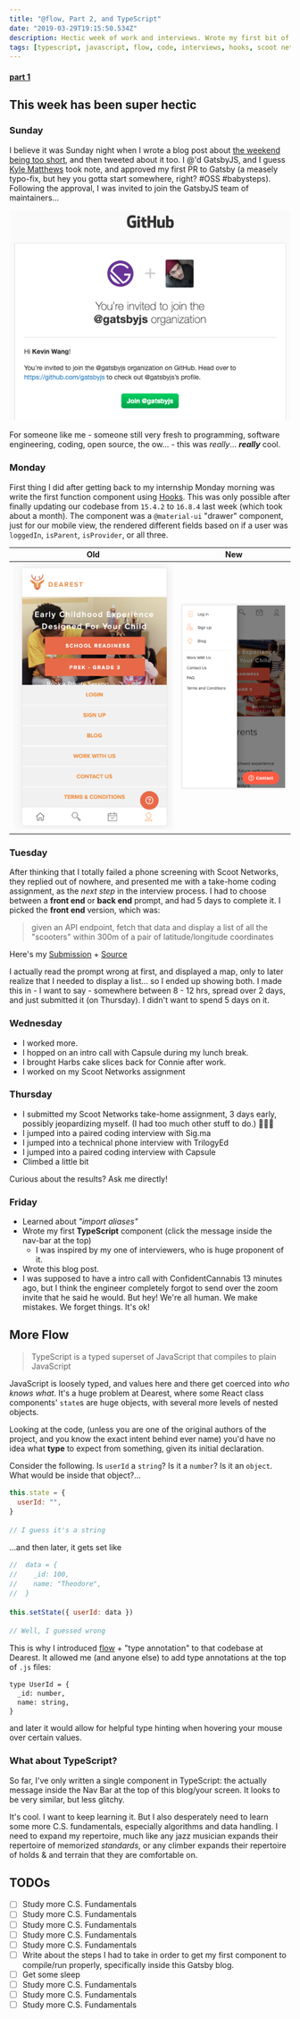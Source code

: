 ```yaml
---
title: "@flow, Part 2, and TypeScript"
date: "2019-03-29T19:15:50.534Z"
description: Hectic week of work and interviews. Wrote my first bit of TypeScript. (This blog's codebase is now 96.4% JavaScript, and 3.6% TypeScript!)
tags: [typescript, javascript, flow, code, interviews, hooks, scoot networks]
---
```


#### [part 1](/flow-part-1)

## This week has been super hectic

### Sunday

I believe it was Sunday night when I wrote a blog post about [the weekend being too short](/fast-weekend/), and then tweeted about it too. I @'d GatsbyJS, and I guess [Kyle Matthews](https://twitter.com/kylemathews) took note, and approved my first PR to Gatsby (a measely typo-fix, but hey you gotta start somewhere, right? #OSS #babysteps). Following the approval, I was invited to join the GatsbyJS team of maintainers...

![Gatsby invites Kevin](./gatsby.png)

For someone like me - someone still very fresh to programming, software engineering, coding, open source, the ow... - this was _really_... **_really_** cool.

### Monday

First thing I did after getting back to my internship Monday morning was write the first function component using [Hooks](https://reactjs.org/docs/hooks-intro.html). This was only possible after finally updating our codebase from `15.4.2` to `16.8.4` last week (which took about a month). The component was a `@material-ui` "drawer" component, just for our mobile view, the rendered different fields based on if a user was `loggedIn`, `isParent`, `isProvider`, or all three.

| Old                                             | New                                             |
| ----------------------------------------------- | ----------------------------------------------- |
| ![Dearest Mobile Old](./dearest-mobile-old.png) | ![Dearest Mobile New](./dearest-mobile-new.png) |

### Tuesday

After thinking that I totally failed a phone screening with Scoot Networks, they replied out of nowhere, and presented me with a take-home coding assignment, as the _next step_ in the interview process. I had to choose between a **front end** or **back end** prompt, and had 5 days to complete it. I picked the **front end** version, which was:

> given an API endpoint,
> fetch that data and display a list of all the "scooters" within 300m of a pair of latitude/longitude coordinates

Here's my [Submission](https://kevin-scoot-swe-frontend-assessment.netlify.com/) + [Source](https://github.com/thiskevinwang/scoot-swe-frontend-assessment)

I actually read the prompt wrong at first, and displayed a map, only to later realize that I needed to display a list... so I ended up showing both. I made this in - I want to say - somewhere between 8 - 12 hrs, spread over 2 days, and just submitted it (on Thursday). I didn't want to spend 5 days on it.

### Wednesday

- I worked more.
- I hopped on an intro call with Capsule during my lunch break.
- I brought Harbs cake slices back for Connie after work.
- I worked on my Scoot Networks assignment

### Thursday

- I submitted my Scoot Networks take-home assignment, 3 days early, possibly jeopardizing myself. (I had too much other stuff to do.) 🤷🏻‍♂️
- I jumped into a paired coding interview with Sig.ma
- I jumped into a technical phone interview with TrilogyEd
- I jumped into a paired coding interview with Capsule
- Climbed a little bit

Curious about the results? Ask me directly!

### Friday

- Learned about _*"import aliases"*_
- Wrote my first **TypeScript** component (click the message inside the nav-bar at the top)
  - I was inspired by my one of interviewers, who is huge proponent of it.
- Wrote this blog post.
- I was supposed to have a intro call with ConfidentCannabis 13 minutes ago, but I think the engineer completely forgot to send over the zoom invite that he said he would. But hey! We're all human. We make mistakes. We forget things. It's ok!

## More Flow

> TypeScript is a typed superset of JavaScript that compiles to plain JavaScript

JavaScript is loosely typed, and values here and there get coerced into _who knows what_. It's a huge problem at Dearest, where some React class components' `state`s are huge objects, with several more levels of nested objects.

Looking at the code, (unless you are one of the original authors of the project, and you know the exact intent behind ever name) you'd have no idea what **type** to expect from something, given its initial declaration.

Consider the following. Is `userId` a `string`? Is it a `number`? Is it an `object`. What would be inside that object?...

```js
this.state = {
  userId: "",
}

// I guess it's a string
```

...and then later, it gets set like

```js
//  data = {
//    _id: 100,
//    name: "Theodore",
//  }

this.setState({ userId: data })

// Well, I guessed wrong
```

This is why I introduced [flow](https://flow.org/) + "type annotation" to that codebase at Dearest. It allowed me (and anyone else) to add type annotations at the top of `.js` files:

```flow
type UserId = {
  _id: number,
  name: string,
}
```

and later it would allow for helpful type hinting when hovering your mouse over certain values.

### What about TypeScript?

So far, I've only written a single component in TypeScript: the actually message inside the Nav Bar at the top of this blog/your screen. It looks to be very similar, but less glitchy.

It's cool. I want to keep learning it. But I also desperately need to learn some more C.S. fundamentals, especially algorithms and data handling. I need to expand my repertoire, much like any jazz musician expands their repertoire of memorized _standards_, or any climber expands their repertoire of holds & and terrain that they are comfortable on.

## TODOs

- [ ] Study more C.S. Fundamentals
- [ ] Study more C.S. Fundamentals
- [ ] Study more C.S. Fundamentals
- [ ] Study more C.S. Fundamentals
- [ ] Study more C.S. Fundamentals
- [ ] Write about the steps I had to take in order to get my first component to compile/run properly, specifically inside this Gatsby blog.
- [ ] Get some sleep
- [ ] Study more C.S. Fundamentals
- [ ] Study more C.S. Fundamentals
- [ ] Study more C.S. Fundamentals
